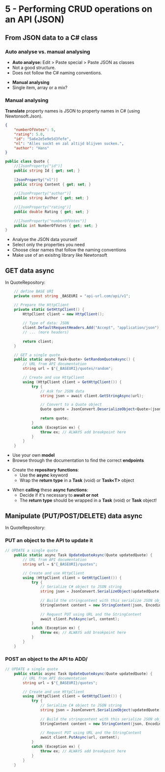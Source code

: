 # 5 - Performing CRUD operations on an API (JSON)
## From JSON data to a C# class
### Auto analyse vs. manual analysing
- **Auto analyse:** Edit > Paste special > Paste JSON as classes
- Not a good structure.
- Does not follow the C# naming conventions.

+ **Manual analysing**
+ Single item, array or a mix?

### Manual analysing
**Translate** property names is JSON to property names in C# (using Newtonsoft.Json).
```json
{
	"numberOfVotes": 5,
	"rating": 5.0,
	"id": "5a6e2e5e9e5d3fefe",
	"nl": "Alles suckt en zal altijd blijven sucken.",
	"author": "Hans"
}
```
```csharp
public class Quote {
	//[JsonProperty("id")]
	public string Id { get; set; }
	
	[JsonProperty("nl")]
	public string Content { get; set; }
	
	//[JsonProperty("author")]
	public string Author { get; set; }
	
	//[JsonProperty("rating")]
	public double Rating { get; set; }
	
	//[JsonProperty("numberOfVotes")]
	public int NumberOfVotes { get; set; }
}
```

- Analyse the JSON data yourself
- Select only the properties you need
- Choose clear names that follow the naming conventions
- Make use of an exisitng library like Newtonsoft

## GET data async

In QuoteRepository:
```csharp
	// define BASE URI
	private const string _BASEURI = "api-url.com/api/v1";
```
```csharp
	// Prepare the HttpClient
	private static GetHttpClient() {
		HttpClient client = new HttpClient();
		
		// Type of data: JSON
		client.DefaultRequestHeaders.Add("Accept", "application/json");
		// ... (more headers)
		
		return client;
	}
```
```csharp
	// GET a single quote
	public static async Task<Quote> GetRandomQuoteAsync() {
		// URL from API documentation
		string url = $"{_BASEURI}/quotes/random";

		// Create and use HttpClient
		using (HttpClient client = GetHttpClient()) {
			try {
				// Ask for JSON data
				string json = await client.GetStringAsync(url);

				// Convert to a Quote object
				Quote quote = JsonConvert.DeserializeObject<Quote>(json);
				
				return quote;
			}
			catch (Exception ex) {
				throw ex; // ALWAYS add breakpoint here
			}
		}
	}
```

- Use your own **model**
- Browse through the documentation to find the correct **endpoints**

+ Create the **repository functions**:
  + Use the **async** keyword
  + Wrap the **return type** in a **Task** (void) or **Task\<T>** object

- When **calling** these **async functions**:
  - Decide if it's necessary to **await or not**
  - The **return type** should be wrapped in a **Task** (void) or **Task<T>** object!

## Manipulate (PUT/POST/DELETE) data async
In QuoteRepository:
### PUT an object to the API to update it
```csharp
// UPDATE a single quote
	public static async Task UpdateQuoteAsync(Quote updatedQuote) {
		// URL from API documentation
		string url = $"{_BASEURI}/quotes";

		// Create and use HttpClient
		using (HttpClient client = GetHttpClient()) {
			try {
				// Serialize C# object to JSON string
				string json = JsonConvert.SerializeObject(updatedQuote);
				
				// Build the stringcontent with this serialize JSON object
				StringContent content = new StringContent(json, Encoding.UTF8, "application/json");
				
				// Request PUT using URL and the StringContent
				await client.PutAsync(url, content);
			}
			catch (Exception ex) {
				throw ex; // ALWAYS add breakpoint here
			}
		}
	}
```

### POST an object to the API to ADD/
```csharp
// UPDATE a single quote
	public static async Task UpdateQuoteAsync(Quote updatedQuote) {
		// URL from API documentation
		string url = $"{_BASEURI}/quotes";

		// Create and use HttpClient
		using (HttpClient client = GetHttpClient()) {
			try {
				// Serialize C# object to JSON string
				string json = JsonConvert.SerializeObject(updatedQuote);
				
				// Build the stringcontent with this serialize JSON object
				StringContent content = new StringContent(json, Encoding.UTF8, "application/json");
				
				// Request PUT using URL and the StringContent
				await client.PutAsync(url, content);
			}
			catch (Exception ex) {
				throw ex; // ALWAYS add breakpoint here
			}
		}
	}
```
<!--stackedit_data:
eyJoaXN0b3J5IjpbNDQwODY2MjU0LDEzODI2ODkxMSwtNTkxMD
QwMTk3LDIwOTA2NTM1ODEsLTUyNDM5MDM4NCwyMDc3OTU1NzY0
LDEzODAzMDA2ODRdfQ==
-->